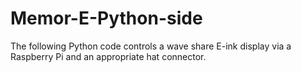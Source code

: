 # Memor-E-Python-side
The following Python code controls a wave share E-ink display via a Raspberry Pi and an appropriate hat connector.
